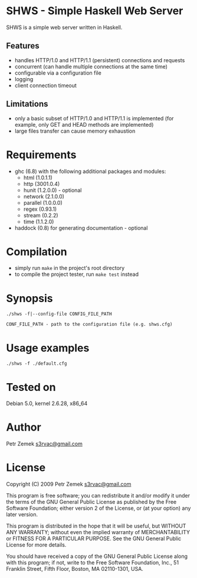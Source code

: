 SHWS - Simple Haskell Web Server
======================================

SHWS is a simple web server written in Haskell.

Features
--------

* handles HTTP/1.0 and HTTP/1.1 (persistent) connections and requests
* concurrent (can handle multiple connections at the same time)
* configurable via a configuration file
* logging
* client connection timeout

Limitations
-----------

* only a basic subset of HTTP/1.0 and HTTP/1.1 is implemented (for example,
  only GET and HEAD methods are implemented)
* large files transfer can cause memory exhaustion

Requirements
============

* ghc (6.8) with the following additional packages and modules:
  * html (1.0.1.1)
  * http (3001.0.4)
  * hunit (1.2.0.0) - optional
  * network (2.1.0.0)
  * parallel (1.0.0.0)
  * regex (0.93.1)
  * stream (0.2.2)
  * time (1.1.2.0)
* haddock (0.8) for generating documentation - optional

Compilation
===========

* simply run `make` in the project's root directory
* to compile the project tester, run `make test` instead

Synopsis
========

```
./shws -f|--config-file CONFIG_FILE_PATH

CONF_FILE_PATH - path to the configuration file (e.g. shws.cfg)
```

Usage examples
==============

```
./shws -f ./default.cfg
```

Tested on
=========

Debian 5.0, kernel 2.6.28, x86_64

Author
======

Petr Zemek <s3rvac@gmail.com>

License
=======

Copyright (C) 2009 Petr Zemek <s3rvac@gmail.com>

This program is free software; you can redistribute it and/or
modify it under the terms of the GNU General Public License
as published by the Free Software Foundation; either version 2
of the License, or (at your option) any later version.

This program is distributed in the hope that it will be useful,
but WITHOUT ANY WARRANTY; without even the implied warranty of
MERCHANTABILITY or FITNESS FOR A PARTICULAR PURPOSE.  See the
GNU General Public License for more details.

You should have received a copy of the GNU General Public License
along with this program; if not, write to the Free Software
Foundation, Inc., 51 Franklin Street, Fifth Floor, Boston, MA  02110-1301,
USA.
